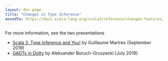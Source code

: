 ```yaml
---
layout: doc-page
title: "Changes in Type Inference"
movedTo: https://docs.scala-lang.org/scala3/reference/changed-features/type-inference.html
---
```


For more information, see the two presentations

* [Scala 3, Type inference and You!](https://www.youtube.com/watch?v=lMvOykNQ4zs) by Guillaume Martres (September 2019)
* [GADTs in Dotty](https://www.youtube.com/watch?v=VV9lPg3fNl8) by Aleksander Boruch-Gruszecki (July 2019).
